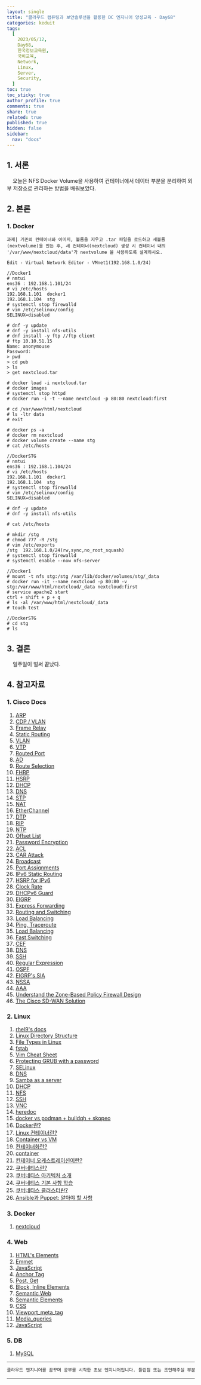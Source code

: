 ```yaml
---
layout: single
title: "클라우드 컴퓨팅과 보안솔루션을 활용한 DC 엔지니어 양성교육 - Day68"
categories: keduit
tags:
  [
    2023/05/12,
    Day68,
    한국정보교육원,
    국비교육,
    Network,
    Linux,
    Server,
    Security,
  ]
toc: true
toc_sticky: true
author_profile: true
comments: true
share: true
related: true
published: true
hidden: false
sidebar:
  nav: "docs"
---
```


## 1. 서론

&nbsp;&nbsp;&nbsp;&nbsp;오늘은 NFS Docker Volume을 사용하여 컨테이너에서 데이터 부분을 분리하여 외부 저장소로 관리하는 방법을 배워보았다.

## 2. 본론

### 1. Docker

```
과제| 기존의 컨테이너와 이미지, 볼륨을 지우고 .tar 파일을 로드하고 새볼륨(nextvolume)을 만든 후, 새 컨테이너(nextcloud) 생성 시 컨테이너 내의 '/var/www/nextcloud/data'가 nextvolume 을 사용하도록 설계하시오.

Edit - Virtual Network Editor - VMnet1(192.168.1.0/24)

//Docker1
# nmtui
ens36 : 192.168.1.101/24
# vi /etc/hosts
192.168.1.101  docker1
192.168.1.104  stg
# systemctl stop firewalld
# vim /etc/selinux/config
SELINUX=disabled

# dnf -y update
# dnf -y install nfs-utils
# dnf install -y ftp //ftp client
# ftp 10.10.51.15
Name: anonymouse
Password:
> pwd
> cd pub
> ls
> get nextcloud.tar

# docker load -i nextcloud.tar
# docker images
# systemctl stop httpd
# docker run -i -t --name nextcloud -p 80:80 nextcloud:first

# cd /var/www/html/nextcloud
# ls -ltr data
# exit

# docker ps -a
# docker rm nextcloud
# docker volume create --name stg
# cat /etc/hosts

//DockerSTG
# nmtui
ens36 : 192.168.1.104/24
# vi /etc/hosts
192.168.1.101  docker1
192.168.1.104  stg
# systemctl stop firewalld
# vim /etc/selinux/config
SELINUX=disabled

# dnf -y update
# dnf -y install nfs-utils

# cat /etc/hosts

# mkdir /stg
# chmod 777 -R /stg
# vim /etc/exports
/stg  192.168.1.0/24(rw,sync,no_root_squash)
# systemctl stop firewalld
# systemctl enable --now nfs-server

//Docker1
# mount -t nfs stg:/stg /var/lib/docker/volumes/stg/_data
# docker run -it --name nextcloud -p 80:80 -v stg:/var/www/html/nextcloud/_data nextcloud:first
# service apache2 start
ctrl + shift + p + q
# ls -al /var/www/html/nextcloud/_data
# touch test

//DockerSTG
# cd stg
# ls
```

## 3. 결론

&nbsp;&nbsp;&nbsp;&nbsp;일주일이 벌써 끝났다.

## 4. 참고자료

### 1. Cisco Docs

1. [ARP](https://www.cisco.com/c/en/us/td/docs/ios-xml/ios/ipaddr_arp/configuration/15-s/arp-15-s-book/Configuring-Address-Resolution-Protocol.html)
2. [CDP / VLAN](https://www.cisco.com/c/en/us/td/docs/ios-xml/ios/cdp/configuration/15-mt/cdp-15-mt-book/nm-cdp-discover.html)
3. [Frame Relay](https://www.cisco.com/c/en/us/support/docs/wan/frame-relay/16563-12.html)
4. [Static Routing](https://www.cisco.com/c/en/us/td/docs/switches/datacenter/nexus3000/sw/unicast/503_u1_2/nexus3000_unicast_config_gd_503_u1_2/l3_route.html)
5. [VLAN](https://www.cisco.com/c/en/us/td/docs/switches/datacenter/sw/5_x/nx-os/layer2/configuration/guide/Cisco_Nexus_7000_Series_NX-OS_Layer_2_Switching_Configuration_Guide_Release_5-x_chapter4.html)
6. [VTP](https://www.cisco.com/c/en/us/support/docs/lan-switching/vtp/10558-21.html)
7. [Routed Port](https://www.ciscopress.com/articles/article.asp?p=2990405&seqNum=4)
8. [AD](https://www.cisco.com/c/en/us/support/docs/ip/border-gateway-protocol-bgp/15986-admin-distance.html)
9. [Route Selection](https://www.cisco.com/c/en/us/support/docs/ip/enhanced-interior-gateway-routing-protocol-eigrp/8651-21.html)
10. [FHRP](https://www.cisco.com/c/en/us/td/docs/ios-xml/ios/ipapp_fhrp/configuration/xe-16/fhp-xe-16-book/fhp-hsrp-mgo.html)
11. [HSRP](https://www.cisco.com/c/en/us/support/docs/ip/hot-standby-router-protocol-hsrp/9234-hsrpguidetoc.html)
12. [DHCP](https://www.cisco.com/c/en/us/td/docs/ios-xml/ios/ipaddr_dhcp/configuration/15-sy/dhcp-15-sy-book/config-dhcp-server.html)
13. [DNS](https://www.cisco.com/c/en/us/td/docs/ios-xml/ios/ipaddr_dns/configuration/15-mt/dns-15-mt-book/dns-config-dns.html)
14. [STP](https://www.cisco.com/c/en/us/td/docs/ios-xml/ios/lanswitch/configuration/xe-16/lanswitch-xe-16-book/lsw-span-tree-prot.html)
15. [NAT](https://www.cisco.com/c/en/us/td/docs/ios-xml/ios/ipaddr_nat/configuration/15-mt/nat-15-mt-book/iadnat-addr-consv.html)
16. [EtherChannel](https://www.cisco.com/c/en/us/support/docs/lan-switching/etherchannel/98469-ios-etherchannel.html)
17. [DTP](https://www.ciscopress.com/articles/article.asp?p=2181837&seqNum=8)
18. [RIP](https://www.cisco.com/c/en/us/td/docs/ios-xml/ios/iproute_rip/configuration/15-mt/irr-15-mt-book/irr-cfg-info-prot.html)
19. [NTP](https://www.cisco.com/c/en/us/td/docs/switches/lan/catalyst4000/8-2glx/configuration/guide/ntp.html)
20. [Offset List](https://www.cisco.com/c/en/us/support/docs/ip/enhanced-interior-gateway-routing-protocol-eigrp/13673-14.html#modifycompositemetric)
21. [Password Encryption](https://www.cisco.com/c/en/us/support/docs/security-vpn/remote-authentication-dial-user-service-radius/107614-64.html)
22. [ACL](https://www.cisco.com/c/en/us/support/docs/security/ios-firewall/23602-confaccesslists.html)
23. [CAR Attack](https://www.cisco.com/c/ko_kr/support/docs/ios-nx-os-software/ios-software-releases-122-mainline/12764-car-rate-limit-icmp.pdf)
24. [Broadcast](https://www.practicalnetworking.net/stand-alone/local-broadcast-vs-directed-broadcast/)
25. [Port Assignments](https://www.cisco.com/en/US/docs/routers/access/800/850/software/configuration/guide/tcpports.html)
26. [IPv6 Static Routing](https://www.cisco.com/c/en/us/td/docs/ios-xml/ios/iproute_pi/configuration/xe-16-10/iri-xe-16-10-book/ip6-route-static-xe.pdf)
27. [HSRP for IPv6](https://www.cisco.com/c/en/us/td/docs/ios-xml/ios/ipapp_fhrp/configuration/15-sy/fhp-15-sy-book/HSRP-Global-IPv6-Address.html)
28. [Clock Rate](https://community.cisco.com/t5/switching/clock-rate-on-routers/td-p/1896101)
29. [DHCPv6 Guard](https://www.cisco.com/c/en/us/td/docs/ios-xml/ios/ipv6_fhsec/configuration/xe-16/ip6f-xe-16-book/ip6-dhcpv6-guard.html)
30. [EIGRP](https://www.cisco.com/c/en/us/support/docs/ip/enhanced-interior-gateway-routing-protocol-eigrp/16406-eigrp-toc.html)
31. [Express Forwarding](https://www.cisco.com/c/en/us/support/docs/routers/12000-series-routers/47321-ciscoef.html)
32. [Routing and Switching](https://www.cisco.com/web/global_flagship/smb/en/products/routers_switches/routing_switching_primer.html)
33. [Load Balancing](https://www.cisco.com/c/en/us/support/docs/ip/border-gateway-protocol-bgp/5212-46.html)
34. [Ping, Traceroute](https://www.cisco.com/c/en/us/support/docs/ios-nx-os-software/ios-software-releases-121-mainline/12778-ping-traceroute.html)
35. [Load Balancing](https://content.cisco.com/chapter.sjs?uri=/searchable/chapter/content/en/us/td/docs/ios-xml/ios/ipswitch_cef/configuration/xe-3s/isw-cef-xe-3s-book/isw-cef-load-balancing.html.xml)
36. [Fast Switching](https://www.cisco.com/c/en/us/td/docs/ios-xml/ios/ipswitch_fswtch/configuration/15-mt/isw-fswtch-15-mt-book.html)
37. [CEF](https://www.cisco.com/c/ko_kr/support/docs/ios-nx-os-software/ios-software-releases-120-mainline/47205-cef-whichpath.html)
38. [DNS](https://www.cisco.com/c/en/us/td/docs/ios-xml/ios/ipaddr_dns/configuration/15-mt/dns-15-mt-book/dns-config-dns.html)
39. [SSH](https://www.cisco.com/c/en/us/support/docs/security-vpn/secure-shell-ssh/4145-ssh.html)
40. [Regular Expression](https://www.cisco.com/c/en/us/td/docs/security/security_management/cs-mars/4-3/user/guide/local_controller/appreexp.html)
41. [OSPF](https://www.cisco.com/c/en/us/support/docs/ip/open-shortest-path-first-ospf/7039-1.html)
42. [EIGRP's SIA](https://www.cisco.com/c/ko_kr/support/docs/ip/enhanced-interior-gateway-routing-protocol-eigrp/13676-18.html)
43. [NSSA](https://www.cisco.com/c/en/us/support/docs/ip/open-shortest-path-first-ospf/6208-nssa.html)
44. [AAA](https://www.cisco.com/c/en/us/support/docs/security-vpn/terminal-access-controller-access-control-system-tacacs-/10384-security.html)
45. [Understand the Zone-Based Policy Firewall Design](https://www.cisco.com/c/en/us/support/docs/security/ios-firewall/98628-zone-design-guide.html)
46. [The Cisco SD-WAN Solution](https://www.cisco.com/c/en/us/td/docs/routers/sdwan/configuration/sdwan-xe-gs-book/system-overview.html)

### 2. Linux

1. [rhel9's docs](https://access.redhat.com/documentation/en-us/red_hat_enterprise_linux/9)
2. [Linux Directory Structure](https://www.geeksforgeeks.org/linux-directory-structure/)
3. [File Types in Linux](https://linuxconfig.org/identifying-file-types-in-linux)
4. [fstab](https://www.redhat.com/sysadmin/etc-fstab)
5. [Vim Cheat Sheet](https://vim.rtorr.com/)
6. [Protecting GRUB with a password](https://access.redhat.com/documentation/en-us/red_hat_enterprise_linux/8/html/managing_monitoring_and_updating_the_kernel/assembly_protecting-grub-with-a-password_managing-monitoring-and-updating-the-kernel)
7. [SELinux](https://access.redhat.com/documentation/en-us/red_hat_enterprise_linux/9/html/using_selinux/index)
8. [DNS](https://access.redhat.com/documentation/en-us/red_hat_enterprise_linux/9/html/managing_networking_infrastructure_services/assembly_setting-up-and-configuring-a-bind-dns-server_networking-infrastructure-services)
9. [Samba as a server](https://access.redhat.com/documentation/en-us/red_hat_enterprise_linux/9/html/configuring_and_using_network_file_services/assembly_using-samba-as-a-server_configuring-and-using-network-file-services)
10. [DHCP](https://access.redhat.com/documentation/en-us/red_hat_enterprise_linux/9/html/managing_networking_infrastructure_services/providing-dhcp-services_networking-infrastructure-services)
11. [NFS](https://access.redhat.com/documentation/en-us/red_hat_enterprise_linux/9/html/managing_file_systems/exporting-nfs-shares_managing-file-systems)
12. [SSH](https://access.redhat.com/documentation/ko-kr/red_hat_enterprise_linux/9/html/securing_networks/making-openssh-more-secure_assembly_using-secure-communications-between-two-systems-with-openssh)
13. [VNC](https://access.redhat.com/documentation/en-us/red_hat_enterprise_linux/9/html/performing_a_standard_rhel_9_installation/assembly_performing-a-remote-installation-using-vnc_installing-rhel)
14. [heredoc](https://www.redhat.com/sysadmin/bash-here-documents)
15. [docker vs podman + buildqh + skopeo](https://dev.to/cedricclyburn/containers-without-docker-podman-buildah-and-skopeo-1eal)
16. [Docker란?](https://www.redhat.com/ko/topics/containers/what-is-docker)
17. [Linux 컨테이너란?](https://www.redhat.com/ko/topics/containers/whats-a-linux-container?pfe-zbgtkt325=related-articles)
18. [Container vs VM](https://www.redhat.com/ko/topics/containers/containers-vs-vms)
19. [컨테이너화란?](https://www.redhat.com/ko/topics/cloud-native-apps/what-is-containerization)
20. [container](https://access.redhat.com/documentation/ko-kr/red_hat_enterprise_linux/8/html/building_running_and_managing_containers/index)
21. [컨테이너 오케스트레이션이란?](https://www.redhat.com/ko/topics/containers/what-is-container-orchestration)
22. [쿠버네티스란?](https://www.redhat.com/ko/topics/containers/what-is-kubernetes)
23. [쿠버네티스 아키텍처 소개](https://www.redhat.com/ko/topics/containers/kubernetes-architecture)
24. [쿠버네티스 기본 사항 학습](https://www.redhat.com/ko/topics/containers/learning-kubernetes-tutorial)
25. [쿠버네티스 클러스터란?](https://www.redhat.com/ko/topics/containers/what-is-a-kubernetes-cluster)
26. [Ansible과 Puppet: 알아야 할 사항](https://www.redhat.com/ko/topics/automation/ansible-vs-puppet)

### 3. Docker

1. [nextcloud](https://hub.docker.com/_/nextcloud)

### 4. Web

1. [HTML's Elements](https://developer.mozilla.org/ko/docs/Web/HTML/Element)
2. [Emmet](https://emmet.io/)
3. [JavaScript](https://developer.mozilla.org/ko/docs/Web/JavaScript)
4. [Anchor Tag](https://www.w3schools.com/tags/tag_a.asp)
5. [Post, Get](https://developer.mozilla.org/ko/docs/Learn/Forms/Sending_and_retrieving_form_data)
6. [Block, Inline Elements](https://www.w3schools.com/html/html_blocks.asp)
7. [Semantic Web](https://ko.wikipedia.org/wiki/%EC%8B%9C%EB%A7%A8%ED%8B%B1_%EC%9B%B9)
8. [Semantic Elements](https://www.w3schools.com/html/html5_semantic_elements.asp)
9. [CSS](https://www.w3schools.com/css/)
10. [Viewport_meta_tag](https://developer.mozilla.org/en-US/docs/Web/HTML/Viewport_meta_tag)
11. [Media_queries](https://developer.mozilla.org/en-US/docs/Web/CSS/Media_Queries/Using_media_queries)
12. [JavaScript](https://developer.mozilla.org/ko/docs/Web/JavaScript)

### 5. DB

1. [MySQL](https://dev.mysql.com/doc/workbench/en/)

---

```bash
클라우드 엔지니어를 꿈꾸며 공부를 시작한 초보 엔지니어입니다. 틀린점 또는 조언해주실 부분이 있으시면 친절하게 댓글 부탁드립니다. 방문해 주셔서 감사합니다 :)
```

---
